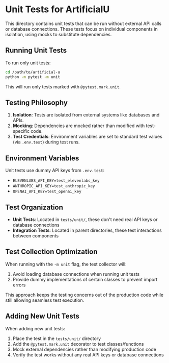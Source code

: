 # Unit Tests for ArtificialU

This directory contains unit tests that can be run without external API calls or database connections. These tests focus on individual components in isolation, using mocks to substitute dependencies.

## Running Unit Tests

To run only unit tests:

```bash
cd /path/to/artificial-u
python -m pytest -m unit
```

This will run only tests marked with `@pytest.mark.unit`.

## Testing Philosophy

1. **Isolation**: Tests are isolated from external systems like databases and APIs.
2. **Mocking**: Dependencies are mocked rather than modified with test-specific code.
3. **Test Credentials**: Environment variables are set to standard test values (via `.env.test`) during test runs.

## Environment Variables

Unit tests use dummy API keys from `.env.test`:

- `ELEVENLABS_API_KEY=test_elevenlabs_key`
- `ANTHROPIC_API_KEY=test_anthropic_key`
- `OPENAI_API_KEY=test_openai_key`

## Test Organization

- **Unit Tests**: Located in `tests/unit/`, these don't need real API keys or database connections
- **Integration Tests**: Located in parent directories, these test interactions between components

## Test Collection Optimization

When running with the `-m unit` flag, the test collector will:

1. Avoid loading database connections when running unit tests
2. Provide dummy implementations of certain classes to prevent import errors

This approach keeps the testing concerns out of the production code while still allowing seamless test execution.

## Adding New Unit Tests

When adding new unit tests:

1. Place the test in the `tests/unit/` directory
2. Add the `@pytest.mark.unit` decorator to test classes/functions
3. Mock external dependencies rather than modifying production code
4. Verify the test works without any real API keys or database connections
